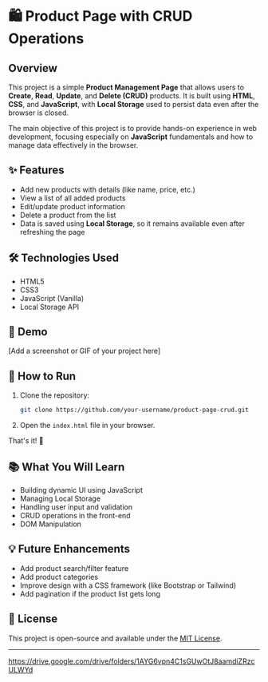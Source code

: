 

# 🛍️ Product Page with CRUD Operations

## Overview

This project is a simple **Product Management Page** that allows users to **Create**, **Read**, **Update**, and **Delete (CRUD)** products. It is built using **HTML**, **CSS**, and **JavaScript**, with **Local Storage** used to persist data even after the browser is closed.

The main objective of this project is to provide hands-on experience in web development, focusing especially on **JavaScript** fundamentals and how to manage data effectively in the browser.

## ✨ Features

- Add new products with details (like name, price, etc.)
- View a list of all added products
- Edit/update product information
- Delete a product from the list
- Data is saved using **Local Storage**, so it remains available even after refreshing the page

## 🛠️ Technologies Used

- HTML5
- CSS3
- JavaScript (Vanilla)
- Local Storage API

## 📸 Demo

[Add a screenshot or GIF of your project here]

## 🚀 How to Run

1. Clone the repository:
   ```bash
   git clone https://github.com/your-username/product-page-crud.git
   ```

2. Open the `index.html` file in your browser.

That's it! 🎉

## 📚 What You Will Learn

- Building dynamic UI using JavaScript
- Managing Local Storage
- Handling user input and validation
- CRUD operations in the front-end
- DOM Manipulation

## 💡 Future Enhancements

- Add product search/filter feature
- Add product categories
- Improve design with a CSS framework (like Bootstrap or Tailwind)
- Add pagination if the product list gets long

## 📄 License

This project is open-source and available under the [MIT License](LICENSE).

---
https://drive.google.com/drive/folders/1AYG6vpn4C1sGUwOtJ8aamdiZRzcULWYd

